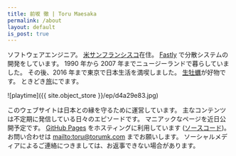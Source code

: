 ```yaml
---
title: 前坂 徹 | Toru Maesaka
permalink: /about
layout: default
is_post: true
---
```


ソフトウェアエンジニア。
[米サンフランシスコ](/t/san-francisco)在住。
[Fastly](/t/fastly) で分散システムの開発をしています。
1990 年から 2007 年までニュージーランドで暮らしていました。
その後、2016 年まで東京で日本生活を満喫しました。
[生牡蠣](/t/oyster)が好物です。
ときどき[旅](/t/travel)にでます。

![playtime]({{ site.object_store }}/ep/d4a29e83.jpg)

このウェブサイトは日本との縁を守るために運営しています。
主なコンテンツは不定期に発信している日々のエピソードです。
マニアックなページを近日公開予定です。
[GitHub Pages](https://pages.github.com/) をホスティングに利用しています ([ソースコード](https://github.com/toru/ep.torumk.com))。
お問い合わせは <mailto:toru@torumk.com> までお願いします。
ソーシャルメディアによるご連絡につきましては、お返事できない場合があります。
